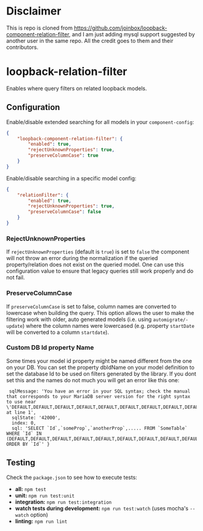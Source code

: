 # Disclaimer

This is repo is cloned from https://github.com/joinbox/loopback-component-relation-filter,
and I am just adding mysql support suggested by another user in the same repo.
All the credit goes to them and their contributors.

# loopback-relation-filter
Enables where query filters on related loopback models.

## Configuration

Enable/disable extended searching for all models in your `component-config`:

```Json
{
    "loopback-component-relation-filter": {
        "enabled": true,
        "rejectUnknownProperties": true,
        "preserveColumnCase": true
    }
}

```

Enable/disable searching in a specific model config:

```Json
{
    "relationFilter": {
        "enabled": true,
        "rejectUnknownProperties": true,
        "preserveColumnCase": false
    }
}
```

### RejectUnknownProperties

If `rejectUnknownProperties` (default is `true`) is set to `false` the component will not throw an error during the 
normalization if the queried property/relation does not exist on the queried model. 
One can use this configuration value to ensure that legacy queries still work properly and do not 
fail.

### PreserveColumnCase

If `preserveColumnCase` is set to false, column names are converted to lowercase when building the 
query. This option allows the user to make the filtering work with older, auto generated models 
(i.e. using `automigrate/-update`) where the column names were lowercased (e.g. property `startDate` 
will be converted to a column `startdate`). 

### Custom DB Id property Name
Some times your model id property might be named different from the one on your DB.
You can set the property dbIdName on your model definition to set the database Id to be used on filters
generated by the library.
If you dont set this and the names do not much you will get an error like this one:

```
 sqlMessage: 'You have an error in your SQL syntax; check the manual that corresponds to your MariaDB server version for the right syntax to use near \'DEFAULT,DEFAULT,DEFAULT,DEFAULT,DEFAULT,DEFAULT,DEFAULT,DEFAULT,DEFAULT,DEFAULT,\' at line 1',
  sqlState: '42000',
  index: 0,
  sql: 'SELECT `Id`,`someProp`,`anotherProp`,..... FROM `SomeTable` WHERE `Id` IN (DEFAULT,DEFAULT,DEFAULT,DEFAULT,DEFAULT,DEFAULT,DEFAULT,DEFAULT,DEFAULT,DEFAULT,DEFAULT,DEFAULT,DEFAULT,DEFAULT,DEFAULT,DEFAULT,DEFAULT,DEFAULT,DEFAULT,DEFAULT,DEFAULT,DEFAULT,DEFAULT,DEFAULT,DEFAULT,DEFAULT,DEFAULT,DEFAULT,DEFAULT,DEFAULT,DEFAULT,DEFAULT,DEFAULT,DEFAULT,DEFAULT,DEFAULT,DEFAULT,DEFAULT,DEFAULT,DEFAULT,DEFAULT,DEFAULT,DEFAULT,DEFAULT,DEFAULT,DEFAULT,DEFAULT,DEFAULT,DEFAULT,DEFAULT,DEFAULT,DEFAULT,DEFAULT,DEFAULT,DEFAULT,DEFAULT,DEFAULT,DEFAULT,DEFAULT,DEFAULT,DEFAULT,DEFAULT,DEFAULT,DEFAULT,DEFAULT,DEFAULT,DEFAULT,DEFAULT,DEFAULT) ORDER BY `Id`' }
  ```

## Testing

Check the `package.json` to see how to execute tests:

  - **all:** `npm test`
  - **unit:** `npm run test:unit`
  - **integration:** `npm run test:integration`
  - **watch tests during development:** `npm run test:watch` (uses mocha's `--watch` option)
  - **linting:** `npm run lint`
  
